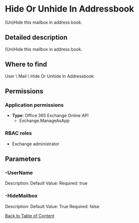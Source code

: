 # Hide Or Unhide In Addressbook

(Un)Hide this mailbox in address book.

## Detailed description
(Un)Hide this mailbox in address book.

## Where to find
User \ Mail \ Hide Or Unhide In Addressbook

## Permissions
### Application permissions
- **Type**: Office 365 Exchange Online API
  - Exchange.ManageAsApp

### RBAC roles
- Exchange administrator


## Parameters
### -UserName
Description: 
Default Value: 
Required: true

### -HideMailbox
Description: 
Default Value: True
Required: false


[Back to Table of Content](../../../README.md)

